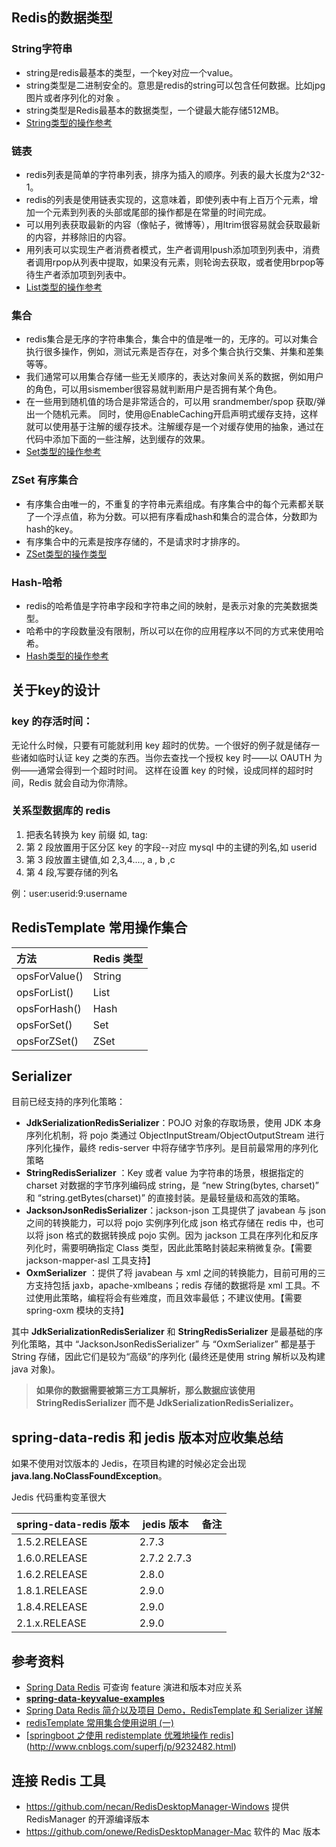 

## Redis的数据类型

### String字符串

- string是redis最基本的类型，一个key对应一个value。
- string类型是二进制安全的。意思是redis的string可以包含任何数据。比如jpg图片或者序列化的对象 。
- string类型是Redis最基本的数据类型，一个键最大能存储512MB。
- [String类型的操作参考](http://www.runoob.com/redis/redis-strings.html)

### 链表

- redis列表是简单的字符串列表，排序为插入的顺序。列表的最大长度为2^32-1。
- redis的列表是使用链表实现的，这意味着，即使列表中有上百万个元素，增加一个元素到列表的头部或尾部的操作都是在常量的时间完成。
- 可以用列表获取最新的内容（像帖子，微博等），用ltrim很容易就会获取最新的内容，并移除旧的内容。
- 用列表可以实现生产者消费者模式，生产者调用lpush添加项到列表中，消费者调用rpop从列表中提取，如果没有元素，则轮询去获取，或者使用brpop等待生产者添加项到列表中。
- [List类型的操作参考](http://www.runoob.com/redis/redis-lists.html)

### 集合

- redis集合是无序的字符串集合，集合中的值是唯一的，无序的。可以对集合执行很多操作，例如，测试元素是否存在，对多个集合执行交集、并集和差集等等。
- 我们通常可以用集合存储一些无关顺序的，表达对象间关系的数据，例如用户的角色，可以用sismember很容易就判断用户是否拥有某个角色。
- 在一些用到随机值的场合是非常适合的，可以用 srandmember/spop 获取/弹出一个随机元素。
  同时，使用@EnableCaching开启声明式缓存支持，这样就可以使用基于注解的缓存技术。注解缓存是一个对缓存使用的抽象，通过在代码中添加下面的一些注解，达到缓存的效果。
- [Set类型的操作参考](http://www.runoob.com/redis/redis-sets.html)

### ZSet 有序集合

- 有序集合由唯一的，不重复的字符串元素组成。有序集合中的每个元素都关联了一个浮点值，称为分数。可以把有序看成hash和集合的混合体，分数即为hash的key。
- 有序集合中的元素是按序存储的，不是请求时才排序的。
- [ZSet类型的操作类型](http://www.runoob.com/redis/redis-sorted-sets.html)

### Hash-哈希

- redis的哈希值是字符串字段和字符串之间的映射，是表示对象的完美数据类型。
- 哈希中的字段数量没有限制，所以可以在你的应用程序以不同的方式来使用哈希。
- [Hash类型的操作参考](http://www.runoob.com/redis/redis-hashes.html)

## 关于key的设计

### key 的存活时间：

无论什么时候，只要有可能就利用 key 超时的优势。一个很好的例子就是储存一些诸如临时认证 key 之类的东西。当你去查找一个授权 key 时——以 OAUTH 为例——通常会得到一个超时时间。
这样在设置 key 的时候，设成同样的超时时间，Redis 就会自动为你清除。

### 关系型数据库的 redis

1. 把表名转换为 key 前缀 如, tag:
2. 第 2 段放置用于区分区 key 的字段--对应 mysql 中的主键的列名,如 userid
3. 第 3 段放置主键值,如 2,3,4...., a , b ,c
4. 第 4 段,写要存储的列名

例：user:userid:9:username

## RedisTemplate 常用操作集合

| 方法          | Redis 类型 |
| :------------ | :--------- |
| opsForValue() | String     |
| opsForList()  | List       |
| opsForHash()  | Hash       |
| opsForSet()   | Set        |
| opsForZSet()  | ZSet       |

## Serializer

目前已经支持的序列化策略：

- **JdkSerializationRedisSerializer**：POJO 对象的存取场景，使用 JDK 本身序列化机制，将 pojo 类通过 ObjectInputStream/ObjectOutputStream 进行序列化操作，最终 redis-server 中将存储字节序列。是目前最常用的序列化策略
- **StringRedisSerializer** ：Key 或者 value 为字符串的场景，根据指定的 charset 对数据的字节序列编码成 string，是 “new String(bytes, charset)” 和 “string.getBytes(charset)” 的直接封装。是最轻量级和高效的策略。
- **JacksonJsonRedisSerializer**：jackson-json 工具提供了 javabean 与 json 之间的转换能力，可以将 pojo 实例序列化成 json 格式存储在 redis 中，也可以将 json 格式的数据转换成 pojo 实例。因为 jackson 工具在序列化和反序列化时，需要明确指定 Class 类型，因此此策略封装起来稍微复杂。【需要 jackson-mapper-asl 工具支持】
- **OxmSerializer** ：提供了将 javabean 与 xml 之间的转换能力，目前可用的三方支持包括 jaxb，apache-xmlbeans；redis 存储的数据将是 xml 工具。不过使用此策略，编程将会有些难度，而且效率最低；不建议使用。【需要 spring-oxm 模块的支持】

其中 **JdkSerializationRedisSerializer** 和 **StringRedisSerializer** 是最基础的序列化策略，其中 “JacksonJsonRedisSerializer” 与 “OxmSerializer” 都是基于 String 存储，因此它们是较为“高级”的序列化 (最终还是使用 string 解析以及构建 java 对象)。

> **如果你的数据需要被第三方工具解析，那么数据应该使用 StringRedisSerializer 而不是 JdkSerializationRedisSerializer。**

## spring-data-redis 和 jedis 版本对应收集总结

如果不使用对饮版本的 Jedis，在项目构建的时候必定会出现 **java.lang.NoClassFoundException**。

Jedis 代码重构变革很大

| spring-data-redis 版本 | jedis 版本    | 备注 |
| --------------------- | ------------ | ---- |
| 1.5.2.RELEASE         | 2.7.3        |      |
| 1.6.0.RELEASE         | 2.7.2  2.7.3 |      |
| 1.6.2.RELEASE         | 2.8.0        |      |
| 1.8.1.RELEASE         | 2.9.0        |      |
| 1.8.4.RELEASE         | 2.9.0        |      |
| 2.1.x.RELEASE         | 2.9.0        |      |

## 参考资料

- [Spring Data Redis](https://docs.spring.io/spring-data/data-redis/docs/current/reference/html/#new-in-2.1.0) 可查询 feature 演进和版本对应关系
- [**spring-data-keyvalue-examples**](https://github.com/spring-projects/spring-data-keyvalue-examples)
- [Spring Data Redis 简介以及项目 Demo，RedisTemplate 和 Serializer 详解 ](https://www.cnblogs.com/edwinchen/p/3816938.html)
- [redisTemplate 常用集合使用说明 (一)](https://357029540.iteye.com/blog/2388706)
- [[springboot 之使用 redistemplate 优雅地操作 redis](https://www.cnblogs.com/superfj/p/9232482.html)](http://www.cnblogs.com/superfj/p/9232482.html)

## 连接 Redis 工具

- https://github.com/necan/RedisDesktopManager-Windows 提供 RedisManager 的开源编译版本
- https://github.com/onewe/RedisDesktopManager-Mac 软件的 Mac 版本